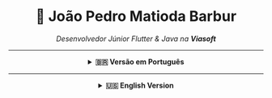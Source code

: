 <h1 align="center">👋 João Pedro Matioda Barbur</h1>

<p align="center">
  <i>Desenvolvedor Júnior Flutter & Java na <b>Viasoft</b></i>  
</p>

---

<details>
<summary align="center"><strong>🇧🇷 Versão em Português</strong></summary>

<div align="center">

## 🔭 Atualmente Trabalhando com

| Tecnologia | Utilização |
|------------|------------|
| 📱 Flutter / Dart | Desenvolvimento de apps móveis |
| 🌐 Java (backend) | Lógica de negócio e integrações |
| 🧩 APIs | Integração e consumo de dados |
| 🖥 XHTML | Interfaces web para sistemas corporativos |

---

## 💼 Stack e Atividades Diárias

| Atividade | Descrição |
|-----------|-----------|
| 📱 Flutter | Desenvolvimento de apps com **Flutter/Dart** |
| ☕ Java | Manutenção e criação de rotinas **backend** |
| 🖥 XHTML | Criação de interfaces **web responsivas** |
| 🗄 SQL | Manipulação de **bancos relacionais** |
| 🔁 Rotina | Ciclo completo: **planejamento → código → testes → deploy** |

---

## 🌱 Estudando Atualmente

| Área | Foco |
|------|------|
| 📚 Arquitetura | Boas práticas com **Flutter** |
| 🛠️ Código Limpo | **Performance** e manutenção |
| 🧪 Testes | Testes de **unidade** e **integração** |

---

## 🎯 Objetivo Profissional

Evoluir como **Desenvolvedor Fullstack e Mobile**, unindo experiência em mobile com backend robusto para entregar soluções completas.

---

## 💬 Me pergunte sobre

| Tema | Descrição |
|------|-----------|
| 🧠 Flutter / Dart | Widgets, gerenciamento de estado, arquitetura |
| 🗄 SQL | Estrutura de dados relacionais, queries |
| ☕ Java | Desenvolvimento de back-end corporativo |
| 🔄 Integrações | Comunicação entre apps mobile e web |

---

## 👥 Buscando Colaborar em

| Tipo | Descrição |
|------|-----------|
| 📲 Projetos | Aplicativos em **Flutter** |
| 🛠️ Open Source | Ferramentas para apps móveis |

---

## 📫 Contato

<p align="center">
  <a href="https://www.linkedin.com/in/jo%C3%A3o-pedro-matioda-barbur-a97819242/" target="_blank">
    <img alt="LinkedIn" src="https://img.shields.io/badge/LinkedIn-%230077B5.svg?style=flat&logo=linkedin&logoColor=white" />
  </a>
  &nbsp;
  <a href="mailto:joaopedromatiodabarbur@gmail.com">
    <img alt="Email" src="https://img.shields.io/badge/Gmail-%23EA4335.svg?style=flat&logo=gmail&logoColor=white" />
  </a>
  &nbsp;
  <a href="https://www.instagram.com/jotamatioda/" target="_blank">
    <img alt="Instagram" src="https://img.shields.io/badge/Instagram-%23E4405F.svg?style=flat&logo=instagram&logoColor=white" />
  </a>
</p>

---

## ⚡ Curiosidade

🏀 Joguei **basquete dos 11 aos 18 anos**, o que me ensinou muito sobre **disciplina** e **trabalho em equipe** — valores que levo para minha carreira na tecnologia.

</div>
</details>

---

<details>
<summary align="center"><strong>🇺🇸 English Version</strong></summary>

<div align="center">

## 🔭 Currently Working On

| Technology | Usage |
|------------|--------|
| 📱 Flutter / Dart | Mobile app development |
| 🌐 Java (backend) | Business logic and integration |
| 🧩 APIs | Integration and data consumption |
| 🖥 XHTML | Web interfaces for enterprise systems |

---

## 💼 Daily Stack & Responsibilities

| Activity | Description |
|----------|-------------|
| 📱 Flutter | Developing mobile apps using **Flutter/Dart** |
| ☕ Java | Maintaining and building **back-end features** |
| 🖥 XHTML | Creating responsive **web interfaces** |
| 🗄 SQL | Working with **relational databases** |
| 🔁 Workflow | Full lifecycle: **planning → coding → testing → deploying** |

---

## 🌱 Currently Learning

| Area | Focus |
|------|-------|
| 📚 Architecture | Advanced **Flutter** architecture |
| 🛠️ Code Quality | **Performance optimization** and **clean code** |
| 🧪 Testing | **Unit** and **integration testing** best practices |

---

## 🎯 Career Objective

To become a skilled **Fullstack & Mobile Developer**, combining mobile experience with robust backend knowledge for complete and efficient software delivery.

---

## 💬 Ask Me About

| Topic | Description |
|-------|-------------|
| 🧠 Flutter / Dart | Widgets, state management, navigation, architecture |
| 🗄 SQL | Queries, relational structure, indexing |
| ☕ Java | Enterprise backend development |
| 🔄 Integration | Mobile ↔ Web systems and services |

---

## 👥 Open to Collaborate On

| Type | Description |
|------|-------------|
| 📲 Projects | Flutter-based apps and components |
| 🛠️ Open Source | Mobile development tools or utilities |

---

## 📫 Contact Me

<p align="center">
  <a href="https://www.linkedin.com/in/jo%C3%A3o-pedro-matioda-barbur-a97819242/" target="_blank">
    <img alt="LinkedIn" src="https://img.shields.io/badge/LinkedIn-%230077B5.svg?style=flat&logo=linkedin&logoColor=white" />
  </a>
  &nbsp;
  <a href="mailto:joaopedromatiodabarbur@gmail.com">
    <img alt="Email" src="https://img.shields.io/badge/Gmail-%23EA4335.svg?style=flat&logo=gmail&logoColor=white" />
  </a>
  &nbsp;
  <a href="https://www.instagram.com/jotamatioda/" target="_blank">
    <img alt="Instagram" src="https://img.shields.io/badge/Instagram-%23E4405F.svg?style=flat&logo=instagram&logoColor=white" />
  </a>
</p>

---

## ⚡ Fun Fact

🏀 I played **basketball from age 11 to 18**, which shaped my values of **discipline** and **teamwork** — both fundamental in my journey as a developer.

</div>
</details>
